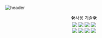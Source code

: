 ![header](https://capsule-render.vercel.app/api?type=waving&color=5DD41B&height=280&section=header&text=SoHee%20Jeong&fontSize=65&fontAlign=72)  
<div align="center">🛠️사용 기술🛠️</div>

<div align="center"><img src="https://img.shields.io/badge/GitHub-181717?style=flat&logo=GitHub&logoColor=White"/> <img src="https://img.shields.io/badge/Visual Studio-5C2D91?style=flat&logo=Visual Studio&logoColor=White"/> <img src="https://img.shields.io/badge/Unity-7D7D7D?style=flat&logo=Unity&logoColor=White"/> <img src="https://img.shields.io/badge/MySQL-4479A1?style=flat&logo=Unity&logoColor=White"/></div>
<div align="center"><img src="https://img.shields.io/badge/C-E8F0F7?style=flat&logoColor=Black"/> <img src="https://img.shields.io/badge/C++-00599C?style=flat&logoColor=White"/> <img src="https://img.shields.io/badge/C Sharp-239120?style=flat&logoColor=White"/> <img src="https://img.shields.io/badge/.NET-512BD4?style=flat&logoColor=White"/></div>



